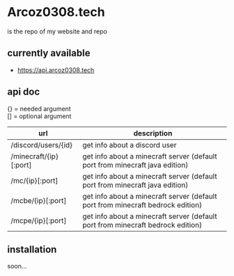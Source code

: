 # Arcoz0308.tech

is the repo of my website and repo

## currently available
 - https://api.arcoz0308.tech

## api doc

{} = needed argument <br>
[] = optional argument

| url | description |
|-----|-------------|
|/discord/users/{id}| get info about a discord user |
|/minecraft/{ip}[:port]| get info about a minecraft server (default port from minecraft java edition) |
|/mc/{ip}[:port]| get info about a minecraft server (default port from minecraft java edition) |
|/mcbe/{ip}[:port]| get info about a minecraft server (default port from minecraft bedrock edition) |
|/mcpe/{ip}[:port]| get info about a minecraft server (default port from minecraft bedrock edition) |

## installation 

soon...